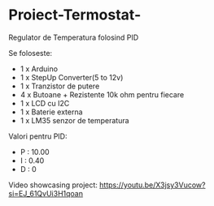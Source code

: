 # Proiect-Termostat-
Regulator de Temperatura folosind PID

Se foloseste:
- 1 x Arduino
- 1 x StepUp Converter(5 to 12v)
- 1 x Tranzistor de putere
- 4 x Butoane + Rezistente 10k ohm pentru fiecare
- 1 x LCD cu I2C
- 1 x Baterie externa
- 1 x LM35 senzor de temperatura
  
Valori pentru PID:
- P : 10.00
- I : 0.40
- D : 0

Video showcasing project:
https://youtu.be/X3jsy3Vucow?si=EJ_61QvUi3H1qoan
